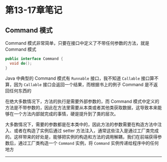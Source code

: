 # 第13-17章笔记

## Command 模式

Command 模式非常简单，只要在接口中定义了不带任何参数的方法，就是 Command 模式

```java
public interface Command {
  void do();
}
```

Java 中典型的 Command 模式有 `Runnable` 接口，我不知道 `Callable` 接口算不算，因为 `Callable` 接口会返回一个结果，而根据书上的例子 Command 是不返回任何东西的

在绝大多数情况下，方法的执行是需要外部参数的，而 Command 模式中定义的方法是不带参数的，因此在方法里需要从本类或者其他类获取数据，这导致本来能够在一个方法内部就完成的事情，硬是提升到了类的层次。

大多数情况下，需要的参数都是在本类中的，因此方法的参数需要在构造方法中注入、或者在构造了实例后通过 setter 方法注入，通常这些注入是通过工厂类完成的。这样带来的好处是，能够把实例的构造和方法的调用解耦，我们在前端获得参数后，通过工厂类构造一个 `Command` 实例，将 `Command` 实例传递给程序中的任何地方



---

